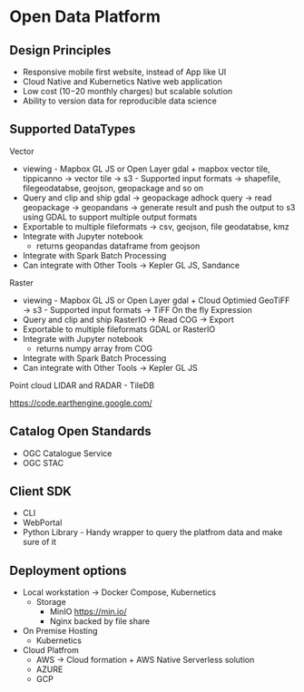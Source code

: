 # Open Data Platform


## Design Principles
- Responsive mobile first website, instead of App like UI
- Cloud Native and Kubernetics Native web application
- Low cost ($10-$20 monthly charges) but scalable solution  
- Ability to version data for reproducible data science 


## Supported DataTypes

Vector
- viewing - Mapbox GL JS or Open Layer
	gdal + mapbox vector tile, tippicanno -> vector tile -> s3
		- Supported input formats -> shapefile, filegeodatabse, geojson, geopackage and so on
- Query and clip and ship
	gdal -> geopackage
	adhock query -> read geopackage -> geopandans -> generate result and push the output to s3  
	using GDAL to support multiple output formats 	
- Exportable to multiple fileformats -> csv, geojson, file geodatabse, kmz	
- Integrate with Jupyter notebook
	- returns geopandas dataframe from geojson
- Integrate with Spark Batch Processing
- Can integrate with Other Tools -> Kepler GL JS, Sandance 

Raster
- viewing - Mapbox GL JS or Open Layer
	gdal + Cloud Optimied GeoTiFF -> s3
		- Supported input formats -> TiFF
	On the fly Expression
- Query and clip and ship
	RasterIO -> Read COG -> Export 	
- Exportable to multiple fileformats 
	GDAL or RasterIO	
- Integrate with Jupyter notebook
	- returns numpy array from COG
- Integrate with Spark Batch Processing
- Can integrate with Other Tools -> Kepler GL JS
	
Point cloud LIDAR and RADAR - TileDB 

https://code.earthengine.google.com/


## Catalog Open Standards 
 - OGC Catalogue Service
 - OGC STAC

## Client SDK
- CLI
- WebPortal
- Python Library - Handy wrapper to query the platfrom data and make sure of it

## Deployment options
- Local workstation -> Docker Compose, Kubernetics
	- Storage  
		- MinIO https://min.io/ 
		- Nginx backed by file share
- On Premise Hosting 
	- Kubernetics
- Cloud Platfrom 
	- AWS -> Cloud formation + AWS Native Serverless solution 
	- AZURE
	- GCP
